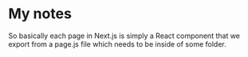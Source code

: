 # My notes

So basically each page in Next.js is simply a React component that we export from a page.js file which needs to be inside of some folder.
